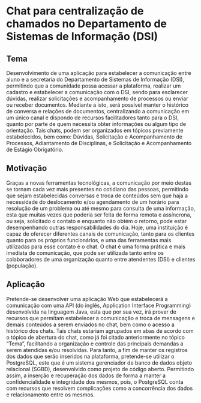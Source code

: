 <p align=center>
   <h1>Chat para centralização de chamados no Departamento de Sistemas de Informação (DSI)</h1>
</p>

## Tema
  Desenvolvimento de uma aplicação para estabelecer a comunicação entre aluno e a secretaria do Departamento de Sistemas de Informação (DSI), permitindo que a comunidade possa acessar a plataforma, realizar um cadastro e estabelecer a comunicação com o DSI, sendo para esclarecer dúvidas, realizar solicitações e acompanhamento de processos ou enviar ou receber documentos. Mediante a isto, será possível manter o histórico de conversa e relações de documentos, centralizando a comunicação em um único canal e dispondo de recursos facilitadores tanto para o DSI, quanto por parte de quem necessita obter informações ou algum tipo de orientação.
  Tais chats, podem ser organizados em tópicos previamente estabelecidos, bem como: Dúvidas, Solicitação e Acompanhamento de Processos, Adiantamento de Disciplinas, e Solicitação e Acompanhamento de Estágio Obrigatório.


##  Motivação
  Graças a novas ferramentas tecnológicas, a comunicação por meio destas se tornam cada vez mais presentes no cotidiano das pessoas, permitindo que sejam estabelecidas conversas e troca de conteúdos sem que haja a necessidade do deslocamento e/ou agendamento de um horário para resolução de um problema ou até mesmo para consulta de uma informação, esta que muitas vezes que poderia ser feita de forma remota e assíncrona, ou seja, solicitado o contato e enquanto não obtém o retorno, pode estar desempenhando outras responsabilidades do dia.
  Hoje, uma instituição é capaz de oferecer diferentes canais de comunicação, tanto para os clientes quanto para os próprios funcionários, e uma das ferramentas mais utilizadas para esse contato é o chat.
  O chat é uma forma prática e mais imediata de comunicação, que pode ser utilizada tanto entre os colaboradores de uma organização quanto entre atendentes (DSI) e clientes (população).


##  Aplicação
 Pretende-se desenvolver uma aplicação Web que estabelecerá a comunicação com uma API (do inglês, Application Interface Programming) desenvolvida na linguagem Java, esta que por sua vez, irá prover de recursos que permitam estabelecer a comunicação e troca de mensagens e demais conteúdos a serem enviados no chat, bem como o acesso a histórico dos chats. 
  Tais chats estariam agrupados em abas de acordo com o tópico de abertura do chat, como já foi citado anteriormente no tópico “Tema”, facilitando a organização e controle das principais demandas a serem atendidas e/ou resolvidas.
   Para tanto, a fim de manter os registros dos dados que serão inseridos na plataforma, pretende-se utilizar o PostgreSQL, este que é um sistema gerenciador de banco de dados objeto relacional (SGBD), desenvolvido como projeto de código aberto. Permitindo assim,  a inserção e recuperação dos dados de forma a manter a confidencialidade e integridade dos mesmos, pois, o PostgreSQL conta com recursos que resolvem complicações como a concorrência dos dados e relacionamento entre os mesmos. 
